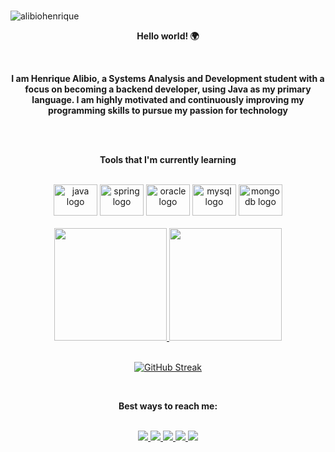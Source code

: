 <div align="center">
  <br>
  <p align="left"> <img src="https://komarev.com/ghpvc/?username=alibiohenrique&label=Profile%20views&color=0e75b6&style=flat" alt="alibiohenrique" /> </p>
  <p align="center"><b>Hello world! 🌍</b></p>
  <br>
  <p align="center"><b>I am Henrique Alibio, a Systems Analysis and Development student with a focus on becoming a backend developer, using Java as my primary language. I am highly motivated and continuously improving my programming skills to pursue my passion for technology</b></p>
  <br>
  <br>
  <p align="center"><b>Tools that I'm currently learning</b></p>
  <div style="display: inline-block"><br>
    <img src="https://cdn.jsdelivr.net/gh/devicons/devicon/icons/java/java-original.svg" height="50" width="70" alt="java logo">
    <img src="https://cdn.jsdelivr.net/gh/devicons/devicon/icons/spring/spring-original.svg" height="50" width="70" alt="spring logo">
    <img src="https://cdn.jsdelivr.net/gh/devicons/devicon/icons/oracle/oracle-original.svg" height="50" width="70" alt="oracle logo">
    <img src="https://cdn.jsdelivr.net/gh/devicons/devicon/icons/mysql/mysql-original.svg" height="50" width="70" alt="mysql logo">
    <img src="https://cdn.jsdelivr.net/gh/devicons/devicon/icons/mongodb/mongodb-original.svg" height="50" width="70" alt="mongodb logo">
  </div>
  <br>
  <br>
  <div>
    <a href="https://github.com/LinconDC">
      <img height="180em" src="https://github-readme-stats.vercel.app/api?username=alibiohenrique&show_icons=true&theme=highcontrast&include_all_commits=true&count_private=true">
      <img height="180em" src="https://github-readme-stats.vercel.app/api/top-langs/?username=alibiohenrique&layout=compact&langs_count=7&theme=highcontrast">
    </a>
  </div>
  <br>
  <p align="center">
  <a href="https://git.io/streak-stats">
    <img src="https://github-readme-streak-stats.herokuapp.com?user=alibiohenrique&theme=merko" alt="GitHub Streak" />
  </a>
</p>
  <br>
  <p align="center"><b>Best ways to reach me:</b></p>
  <div style="display: inline-block"><br>
   <a href="https://www.linkedin.com/in/alibiohenrique/" target="_blank">
      <img src="https://img.shields.io/badge/-LinkedIn-%230077B5?style=for-the-badge&logo=linkedin&logoColor=white" target="_blank">
    </a> 
     <a href="mailto:alibio.henrique@gmail.com">
      <img src="https://img.shields.io/badge/-Gmail-%23333?style=for-the-badge&logo=gmail&logoColor=white" target="_blank">
    </a>
    <a href="https://instagram.com/alibiohenrique" target="_blank">
      <img src="https://img.shields.io/badge/-Instagram-%23E4405F?style=for-the-badge&logo=instagram&logoColor=white" target="_blank">
    </a>
     <a href="https://www.youtube.com/@AlibioTv" target="_blank">
      <img src="https://img.shields.io/badge/YouTube-FF0000?style=for-the-badge&logo=youtube&logoColor=white" target="_blank">
    </a>
    <a href="https://discord.gg/300622215190151168" target="_blank">
      <img src="https://img.shields.io/badge/Discord-7289DA?style=for-the-badge&logo=discord&logoColor=white" target="_blank">
    </a> 
  </div>

